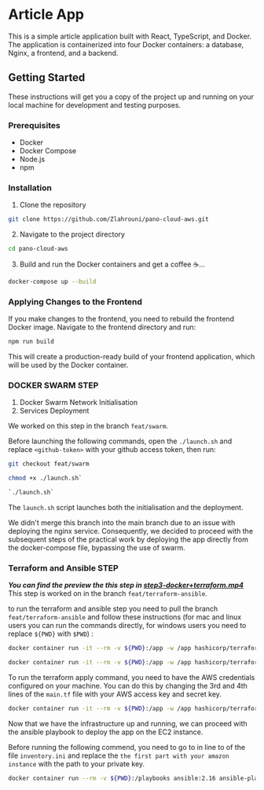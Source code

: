 # Article App

This is a simple article application built with React, TypeScript, and Docker. The application is containerized into four Docker containers: a database, Nginx, a frontend, and a backend.

## Getting Started

These instructions will get you a copy of the project up and running on your local machine for development and testing purposes.

### Prerequisites

- Docker
- Docker Compose
- Node.js
- npm

### Installation

1. Clone the repository
```bash
git clone https://github.com/Zlahrouni/pano-cloud-aws.git
```

2. Navigate to the project directory
```bash
cd pano-cloud-aws
```

3. Build and run the Docker containers and get a coffee ☕️...
```bash
docker-compose up --build
```

### Applying Changes to the Frontend
If you make changes to the frontend, you need to rebuild the frontend Docker image. Navigate to the frontend directory and run:
```bash
npm run build
```
This will create a production-ready build of your frontend application, which will be used by the Docker container. 

### DOCKER SWARM STEP
1. Docker Swarm Network Initialisation
2. Services Deployment

We worked on this step in the branch `feat/swarm`.

Before launching the following commands, open the `./launch.sh` and replace `<github-token>` with your github access token, then run:

```bash
git checkout feat/swarm
```

```bash
chmod +x ./launch.sh`
```

```bash
`./launch.sh`
```

The `launch.sh` script launches both the initialisation and the deployment.

We didn't merge this branch into the main branch due to an issue with deploying the nginx service. Consequently, we decided to proceed with the subsequent steps of the practical work by deploying the app directly from the docker-compose file, bypassing the use of swarm.

### Terraform and Ansible STEP

***You can find the preview the this step in [step3-docker+terraform.mp4](assets/step3-docker+terraform.mp4)*** <br>
This step is worked on in the branch `feat/terraform-ansible`.

to run the terraform and ansible step you need to pull the branch `feat/terraform-ansible` and follow these instructions (for mac and linux users you can run the commands directly, for windows users you need to replace `${PWD}` with `$PWD`) :

```bash
docker container run -it --rm -v ${PWD}:/app -w /app hashicorp/terraform init
````

```bash
docker container run -it --rm -v ${PWD}:/app -w /app hashicorp/terraform plan
```

To run the terraform apply command, you need to have the AWS credentials configured on your machine. You can do this by changing the 3rd and 4th lines of the `main.tf` file with your AWS access key and secret key.
```bash
docker container run -it --rm -v ${PWD}:/app -w /app hashicorp/terraform apply
```

Now that we have the infrastructure up and running, we can proceed with the ansible playbook to deploy the app on the EC2 instance.

Before running the following commend, you need to go to in line to of the file `inventory.ini` and replace the `the first part with your amazon instance` with the path to your private key.
```bash
docker container run --rm -v ${PWD}:/playbooks ansible:2.16 ansible-playbook -i inventory.ini playbook.yml --private-key /path/to/your/private/key.pem
```

